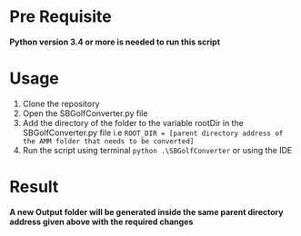 # Pre Requisite

**Python version 3.4 or more is needed to run this script**

# Usage
1. Clone the repository
2. Open the  SBGolfConverter.py file
3.  Add the directory of the folder to the variable rootDir in the SBGolfConverter.py file  i.e  `ROOT_DIR = [parent directory address of the AMM folder that needs to be converted]`
4.  Run the script using terminal `python .\SBGolfConverter` or using the IDE

# Result
**A new Output folder will be generated inside the same parent directory address given above with the required changes**

